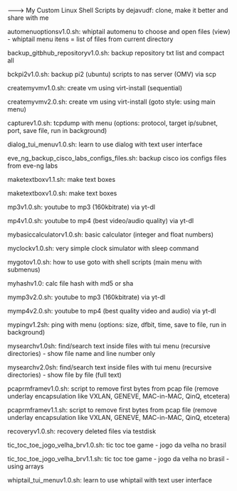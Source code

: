 ---> My Custom Linux Shell Scripts by dejavudf: clone, make it better and share with me

automenuoptionsv1.0.sh: whiptail automenu to choose and open files (view) - whiptail menu itens = list of files from current directory 

backup_gitbhub_repositoryv1.0.sh: backup repository txt list and compact all

bckpi2v1.0.sh: backup pi2 (ubuntu) scripts to nas server (OMV) via scp

createmyvmv1.0.sh: create vm using virt-install (sequential)

createmyvmv2.0.sh: create vm using virt-install (goto style: using main menu)

capturev1.0.sh: tcpdump with menu (options: protocol, target ip/subnet, port, save file, run in background)

dialog_tui_menuv1.0.sh: learn to use dialog with text user interface

eve_ng_backup_cisco_labs_configs_files.sh: backup cisco ios configs files from eve-ng labs

maketextboxv1.1.sh: make text boxes

maketextboxv1.0.sh: make text boxes

mp3v1.0.sh: youtube to mp3 (160kbitrate) via yt-dl

mp4v1.0.sh: youtube to mp4 (best video/audio quality) via yt-dl

mybasiccalculatorv1.0.sh: basic calculator (integer and float numbers)

myclockv1.0.sh: very simple clock simulator with sleep command

mygotov1.0.sh: how to use goto with shell scripts (main menu with submenus)

myhashv1.0: calc file hash with md5 or sha

mymp3v2.0.sh: youtube to mp3 (160kbitrate) via yt-dl

mymp4v2.0.sh: youtube to mp4 (best quality video and audio) via yt-dl

mypingv1.2sh: ping with menu (options: size, dfbit, time, save to file, run in background)

mysearchv1.0sh: find/search text inside files with tui menu (recursive directories) - show file name and line number only

mysearchv2.0sh: find/search text inside files with tui menu (recursive directories) - show file by file (full text)

pcaprmframev1.0.sh: script to remove first bytes from pcap file (remove underlay encapsulation like VXLAN, GENEVE, MAC-in-MAC, QinQ, etcetera) 

pcaprmframev1.1.sh: script to remove first bytes from pcap file (remove underlay encapsulation like VXLAN, GENEVE, MAC-in-MAC, QinQ, etcetera) 

recoveryv1.0.sh: recovery deleted files via testdisk

tic_toc_toe_jogo_velha_brv1.0.sh: tic toc toe game - jogo da velha no brasil

tic_toc_toe_jogo_velha_brv1.1.sh: tic toc toe game - jogo da velha no brasil - using arrays

whiptail_tui_menuv1.0.sh: learn to use whiptail with text user interface
